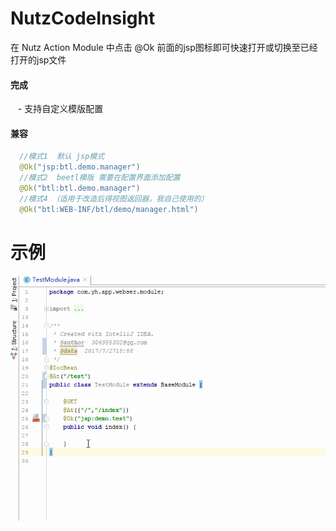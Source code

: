 # NutzCodeInsight
在 Nutz Action Module 中点击 @Ok 前面的jsp图标即可快速打开或切换至已经打开的jsp文件  
  
####  完成
    - 支持自定义模版配置
#### 兼容
```java
  //模式1  默认 jsp模式
  @Ok("jsp:btl.demo.manager")
  //模式2  beetl模版 需要在配置界面添加配置
  @Ok("btl:btl.demo.manager")
  //模式4 （适用于改造后得视图返回器，我自己使用的） 
  @Ok("btl:WEB-INF/btl/demo/manager.html")
```
# 示例
![NutzCodeInsight](image/NutzCodeInsight.gif)
